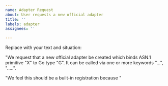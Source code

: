 ```yaml
---
name: Adapter Request
about: User requests a new official adapter
title: ''
labels: adapter
assignees: ''

---
```


Replace with your text and situation:

"We request that a new official adapter be created which binds ASN.1 primitive "X" to Go type "G".  It can be called via one or more keywords "...", ".....".

"We feel this should be a built-in registration because <insert text here>"
